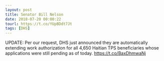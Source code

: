 ```yaml
---
layout: post
title: Senator Bill Nelson
date: 2018-07-20 00:00:22
tourl: https://t.co/YUpBDdt7Jt
tags: [DHS]
---
```

UPDATE: Per our request, DHS just announced they are automatically extending work authorization for all 4,650 Haitian TPS beneficiaries whose applications were still pending as of today. https://t.co/BaxDhmwaNj